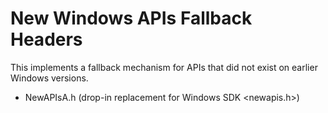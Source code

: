 # New Windows APIs Fallback Headers
This implements a fallback mechanism for APIs that did not exist on earlier Windows versions.

* NewAPIsA.h (drop-in replacement for Windows SDK <newapis.h>)

